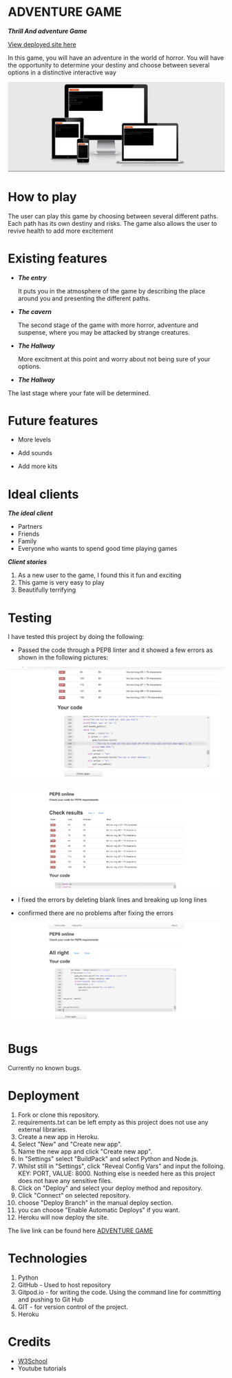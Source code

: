# ADVENTURE GAME

***Thrill And adventure Game***

[View deployed site here](https://cave-adventure-game.herokuapp.com/)

In this game, you will have an adventure in the world of horror.  You will have the opportunity to determine your destiny and choose between several options in a distinctive interactive way

![The website on different devices](/docs/responsive.png)

# How to play
The user can play this game by choosing between several different paths. Each path has its own destiny and risks. The game also allows the user to revive health to add more excitement

# Existing features
   - ***The entry***

     It puts you in the atmosphere of the game by describing the place around you and presenting the different paths.
    
   - ***The cavern***

     The second stage of the game with more horror, adventure and suspense, where you may be attacked by strange creatures.

   - ***The Hallway***

     More excitment at this point and worry about not being sure of your options.

  - ***The Hallway***

   The last stage where your fate will be determined.

# Future features
- More levels

- Add sounds 

- Add more kits


# Ideal clients
***The ideal client***
- Partners
- Friends
- Family
- Everyone who wants to spend good time playing games

 ***Client stories***
1. As a new user to the game, I found this it fun and exciting
2. This game is very easy to play 
3. Beautifully terrifying

# Testing

I have tested this project by doing the following:
- Passed the code through a PEP8 linter and it showed a few errors as shown in the following pictures:

![PEP8](/docs/pep8.png)

![PEP8](/docs/pep8-1.png)

- I fixed the  errors by deleting blank lines and breaking up long lines 

- confirmed there are no problems after fixing the errors

![PEP8](/docs/pep8-2.png)


# Bugs

Currently no known bugs.

# Deployment
1. Fork or clone this repository.
2. requirements.txt can be left empty as this project does not use any external libraries.
3. Create a new app in Heroku.
4. Select "New" and "Create new app".
5. Name the new app and click "Create new app".
6. In "Settings" select "BuildPack" and select Python and Node.js.
7. Whilst still in "Settings", click "Reveal Config Vars" and input the folloing. KEY: PORT, VALUE: 8000. Nothing else is needed here as this project does not have any sensitive files.
8. Click on "Deploy" and select your deploy method and repository.
9. Click "Connect" on selected repository.
10. choose "Deploy Branch" in the manual deploy section.
11. you can choose "Enable Automatic Deploys" if you want.
12. Heroku will now deploy the site.

The live link can be found here  [ADVENTURE GAME](https://cave-adventure-game.herokuapp.com/)

# Technologies
1. Python
2. GitHub - Used to host repository
3. Gitpod.io - for writing the code. Using the command line for committing and pushing to Git Hub
4. GIT - for version control of the project.
5. Heroku

# Credits

-  [ W3School](https://www.w3schools.com/default.asp)
- Youtube tutorials
